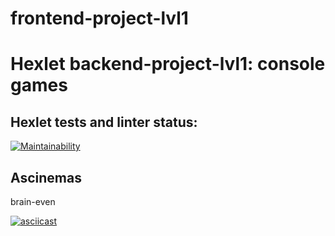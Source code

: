 # frontend-project-lvl1
# **Hexlet backend-project-lvl1: console games**

## **Hexlet tests and linter status:**

[![Maintainability](https://api.codeclimate.com/v1/badges/a99a88d28ad37a79dbf6/maintainability)](https://codeclimate.com/github/codeclimate/codeclimate/maintainability)

## **Ascinemas**

brain-even

[![asciicast](https://asciinema.org/a/489844.svg)](https://asciinema.org/a/489844)
